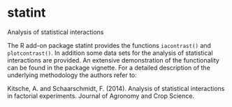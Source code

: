 statint
=======

Analysis of statistical interactions


The R add-on package statint provides the functions `iacontrast()` and `plotcontrast()`. In addition some data sets for the analysis of
statistical interactions are provided. An extensive demonstration of the functionality can be found in the package vignette. 
For a detailed description of the underlying methodology the authors refer to: 

Kitsche, A. and Schaarschmidt, F. (2014). Analysis of statistical interactions in
factorial experiments. Journal of Agronomy and Crop Science.
